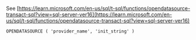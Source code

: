 See [https://learn.microsoft.com/en-us/sql/t-sql/functions/opendatasource-transact-sql?view=sql-server-ver16](https://learn.microsoft.com/en-us/sql/t-sql/functions/opendatasource-transact-sql?view=sql-server-ver16)
```
OPENDATASOURCE ( 'provider_name', 'init_string' )
```
